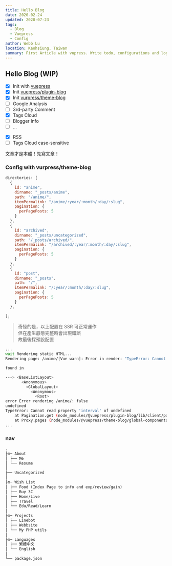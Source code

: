 ```yaml
---
title: Hello Blog
date: 2020-02-24
updated: 2020-07-23
tags:
  - Blog
  - Vuepress
  - Config
author: Webb Lu
location: Kaohsiung, Taiwan
summary: First Article with vupress. Write todo, configurations and logs.
---
```


## Hello Blog (WIP)

- [x] Init with [vuepress](https://vuepress.vuejs.org/)
- [x] Init [vuepress/plugin-blog](https://vuepress-plugin-blog.ulivz.com/)
- [x] Init [vurpress/theme-blog](https://vuepress-theme-blog.ulivz.com/)
- [ ] Google Analysis
- [ ] 3rd-party Comment
- [x] Tags Cloud
- [ ] Blogger Info
- [ ] ...
+ [x] RSS
+ [ ] Tags Cloud case-sensitive

文章才是本體！先寫文章！

### Config with vurpress/theme-blog

```js
directories: [
  {
    id: "anime",
    dirname: "_posts/anime",
    path: "/anime/",
    itemPermalink: "/anime/:year/:month/:day/:slug",
    pagination: {
      perPagePosts: 5
    }
  },
  {
    id: "archived",
    dirname: "_posts/uncategorized",
    path: "/_posts/archived/",
    itemPermalink: "/archived/:year/:month/:day/:slug",
    pagination: {
      perPagePosts: 5
    }
  },
  {
    id: "post",
    dirname: "_posts",
    path: "/",
    itemPermalink: "/:year/:month/:day/:slug",
    pagination: {
      perPagePosts: 5
    }
  },
  
];
```

> 奇怪的是，以上配置在 SSR 可正常運作  
> 但在產生靜態完整時會出現錯誤  
> 故最後採預設配置

```bash
...
wait Rendering static HTML...
Rendering page: /anime/[Vue warn]: Error in render: "TypeError: Cannot read property 'interval' of undefined"

found in

---> <BaseListLayout>
       <Anonymous>
         <GlobalLayout>
           <Anonymous>
             <Root>
error Error rendering /anime/: false
undefined
TypeError: Cannot read property 'interval' of undefined
    at Pagination.get (node_modules/@vuepress/plugin-blog/lib/client/pagination.js:35:47)
    at Proxy.pages (node_modules/@vuepress/theme-blog/global-components/BaseListLayout.vue:96:30)
...
```



### nav

```md
.
├m─ About
│ ├── Me
│ └── Resume
│
├── Uncategorized
│
├m─ Wish List
│ ├── Food (Index Page to info and exp/review/gain)
│ ├── Buy 3C
│ ├── Home/Live
│ ├── Travel
│ └── Edu/Read/Learn
│
├m─ Projects
│ ├── Linebot
│ ├── Webbsite
│ └── My PHP utils
│
├m─ Languages
│ ├── 繁體中文
│ └── English
│
└── package.json
```
